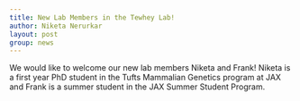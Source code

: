```yaml
---
title: New Lab Members in the Tewhey Lab!
author: Niketa Nerurkar
layout: post
group: news
---
```


We would like to welcome our new lab members Niketa and Frank! Niketa is a first year PhD student in the Tufts Mammalian Genetics program at JAX and Frank is a summer student in the JAX Summer Student Program.  